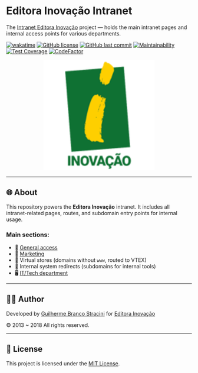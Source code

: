 # Editora Inovação Intranet

The [Intranet Editora Inovação](https://intranet.editorainovacao.com.br/) project — holds the main intranet pages and internal access points for various departments.

[![wakatime](https://wakatime.com/badge/github/InovacaoMediaBrasil/Intranet.svg)](https://wakatime.com/badge/github/InovacaoMediaBrasil/Intranet)
[![GitHub license](https://img.shields.io/github/license/InovacaoMediaBrasil/Intranet)](https://github.com/InovacaoMediaBrasil/Intranet)
[![GitHub last commit](https://img.shields.io/github/last-commit/InovacaoMediaBrasil/Intranet/main)](https://github.com/InovacaoMediaBrasil/Intranet)
[![Maintainability](https://api.codeclimate.com/v1/badges/fb6ff3eb199f04fc4f74/maintainability)](https://codeclimate.com/github/InovacaoMediaBrasil/Intranet/maintainability)
[![Test Coverage](https://api.codeclimate.com/v1/badges/fb6ff3eb199f04fc4f74/test_coverage)](https://codeclimate.com/github/InovacaoMediaBrasil/Intranet/test_coverage)
[![CodeFactor](https://www.codefactor.io/repository/github/inovacaomediabrasil/intranet/badge)](https://www.codefactor.io/repository/github/inovacaomediabrasil/intranet)

<p align="center">
  <img src="logo.png" alt="Editora Inovação logo" width="300" />
</p>

---

## 🌐 About

This repository powers the **Editora Inovação** intranet. It includes all intranet-related pages, routes, and subdomain entry points for internal usage.

### Main sections:
- 🧭 [General access](https://intranet.editorainovacao.com.br)
- 📣 [Marketing](https://marketing.editorainovacao.com.br)
- 🛒 Virtual stores (domains without `www`, routed to VTEX)
- 🔁 Internal system redirects (subdomains for internal tools)
- 🖥️ [IT/Tech department](https://ti.editorainovacao.com.br)

---

## 👨‍💻 Author

Developed by [Guilherme Branco Stracini](https://www.guilhermebranco.com.br) for [Editora Inovação](https://www.editorainovacao.com.br)

© 2013 ~ 2018 All rights reserved.

---

## 📄 License

This project is licensed under the [MIT License](LICENSE).
